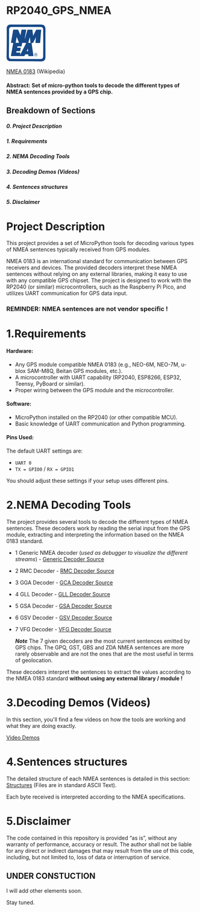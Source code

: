 # RP2040_GPS_NMEA
![Pic](https://github.com/MicroControleurMonde/RP2040_GPS_NMEA/blob/main/NMEA_sentences_definitions/nmea-logo-blue.jpg)

[NMEA 0183](https://en.wikipedia.org/wiki/NMEA_0183) (Wikipedia)

#### Abstract: Set of micro-python tools to decode the different types of NMEA sentences provided by a GPS chip.

## Breakdown of Sections
##### 0. Project Description
##### 1. Requirements
##### 2. NEMA Decoding Tools
##### 3. Decoding Demos (Videos)
##### 4. Sentences structures
##### 5. Disclaimer

# Project Description

This project provides a set of MicroPython tools for decoding various types of NMEA sentences typically received from GPS modules. 

NMEA 0183 is an international standard for communication between GPS receivers and devices. The provided decoders interpret these NMEA sentences without relying on any external libraries, making it easy to use with any compatible GPS chipset. The project is designed to work with the RP2040 (or similar) microcontrollers, such as the Raspberry Pi Pico, and utilizes UART communication for GPS data input.

### **REMINDER**:  **NMEA sentences are not vendor specific !**

# 1.Requirements
#### Hardware:
- Any GPS module compatible NMEA 0183 (e.g., NEO-6M, NEO-7M, u-blox SAM-M8Q, Beitan GPS modules,  etc.).
- A microcontroller with UART capability (RP2040, ESP8266, ESP32, Teensy, PyBoard or similar).
- Proper wiring between the GPS module and the microcontroller.

#### Software:
- MicroPython installed on the RP2040 (or other compatible MCU).
- Basic knowledge of UART communication and Python programming.

#### Pins Used:

The default UART settings are:
- `UART 0`
- `TX = GPIO0` / `RX = GPIO1`
  
You should adjust these settings if your setup uses different pins.


# 2.NEMA Decoding Tools

 The project provides several tools to decode the different types of NMEA sentences. These decoders work by reading the serial input from the GPS module, extracting and interpreting the information based on the NMEA 0183 standard.

- 1 Generic NMEA decoder (*used as debugger to visualize the different streams*) - [Generic Decoder Source](https://github.com/MicroControleurMonde/RP2040_GPS_NMEA/blob/main/TEST_NMEA_%24GP.py)
- 2 RMC Decoder - [RMC Decoder Source](https://github.com/MicroControleurMonde/RP2040_GPS_NMEA/blob/main/TEST_NMEA_GNRMC_PARSER.V2.py)
- 3 GGA Decoder - [GCA Decoder Source](https://github.com/MicroControleurMonde/RP2040_GPS_NMEA/blob/main/TEST_NMEA_GGA.v1.py)
- 4 GLL Decoder - [GLL Decoder Source](https://github.com/MicroControleurMonde/RP2040_GPS_NMEA/blob/main/TEST_NMEA_GLL.V1.py)
- 5 GSA Decoder - [GSA Decoder Source](https://github.com/MicroControleurMonde/RP2040_GPS_NMEA/blob/main/TEST_NMEA_GSA.V1.py)
- 6 GSV Decoder - [GSV Decoder Source](https://github.com/MicroControleurMonde/RP2040_GPS_NMEA/blob/main/TEST_NMEA_GSV.V1.py)
- 7 VFG Decoder - [VFG Decoder Source](https://github.com/MicroControleurMonde/RP2040_GPS_NMEA/blob/main/TEST_NMEA_VTG.V1.py)

  ***Note*** The 7 given decoders are the most current sentences emitted by GPS chips. The GPQ, GST, GBS and ZDA NMEA sentences are more rarely observable and are not the ones that are the most useful in terms of geolocation.

These decoders interpret the sentences to extract the values according to the NMEA 0183 standard **without using any external library / module !**

# 3.Decoding Demos (Videos)

In this section, you'll find a few videos on how the tools are working and what they are doing exactly.

[Video Demos](https://github.com/MicroControleurMonde/RP2040_GPS_NMEA/blob/main/videos/demo_video.md)


# 4.Sentences structures

The detailed structure of each NMEA sentences is detailed in this section: [Structures](https://github.com/MicroControleurMonde/RP2040_GPS_NMEA/blob/main/NMEA_sentences_definitions/definitions.md)
(Files are in standard ASCII Text).

Each byte received is interpreted according to the NMEA specifications.

# 5.Disclaimer

The code contained in this repository is provided “as is”, without any warranty of performance, accuracy or result. 
The author shall not be liable for any direct or indirect damages that may result from the use of this code, including, but not limited to, loss of data or interruption of service.

## UNDER CONSTUCTION
I will add other elements soon. 

Stay tuned.


